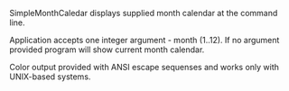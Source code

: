 SimpleMonthCaledar displays supplied month calendar at the command line.

Application accepts one integer argument - month (1..12). If no argument provided program will show current month calendar.

Color output provided with ANSI escape sequenses and works only with UNIX-based systems.
